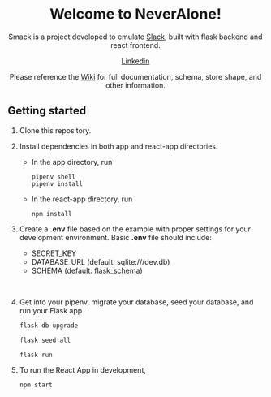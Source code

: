 <h1 style="text-align: center;"> Welcome to NeverAlone!</h1>

<p align="center">
Smack is a project developed to emulate <a href="https://slack.com">Slack</a>, built with flask backend and react frontend.
</p>

<p align="center">
<a href="https://www.linkedin.com/in/brian-hitchin-940b57268/">Linkedin</a>
</p>

<p align="center">
Please reference the <a href="https://github.com/brianhitchin/p4/wiki">Wiki</a> for full documentation, schema, store shape, and other information. 
</p>

## Getting started

1. Clone this repository.

2. Install dependencies in both app and react-app directories.

   -  In the app directory, run
      ```
      pipenv shell
      pipenv install
      ```

   - In the react-app directory, run
      ```
      npm install
      ```
   
3. Create a **.env** file based on the example with proper settings for your development environment. Basic **.env** file should include:

   - SECRET_KEY
   - DATABASE_URL (default: sqlite:///dev.db)
   - SCHEMA (default: flask_schema)

<br />

4. Get into your pipenv, migrate your database, seed your database, and run your Flask app

   ```bash
   flask db upgrade
   ```

   ```bash
   flask seed all
   ```

   ```bash
   flask run
   ```

5. To run the React App in development, 

   ```bash
   npm start
   ```
